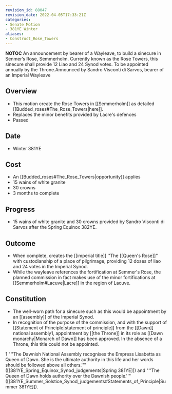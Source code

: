 ```yaml
---
revision_id: 88047
revision_date: 2022-04-05T17:33:21Z
categories:
- Senate Motion
- 381YE Winter
aliases:
- Construct_Rose_Towers
---
```



__NOTOC__
An announcement by bearer of a Wayleave, to build a sinecure in Senmer’s Rose, Semmerholm. Currently known as the Rose Towers, this sinecure shall provide 12 Liao and 24 Synod votes. To be appointed annually by the Throne.Announced by Sandro Visconti di Sarvos, bearer of an Imperial Wayleave
## Overview
* This motion create the Rose Towers in [[Semmerholm]] as detailed [[Budded_roses#The_Rose_Towers|here]]. 
* Replaces the minor benefits provided by Lacre's defences
* Passed

## Date
* Winter 381YE
## Cost
* An [[Budded_roses#The_Rose_Towers|opportunity]] applies
* 15 wains of white granite
* 30 crowns
* 3 months to complete
## Progress
* 15 wains of white granite and 30 crowns provided by Sandro Visconti di Sarvos after the Spring Equinox 382YE.
## Outcome
* When complete, creates the [[imperial title]] ''The [[Queen's Rose]]'' with custodianship of a place of pilgrimage, providing 12 doses of liao and 24 votes in the Imperial Synod.
* While the wayleave references the fortification at Semmer's Rose, the planned commission in fact makes use of the minor fortifications at [[Semmerholm#Lacuve|Lacre]] in the region of Lacuve.

## Constitution
* The well-worn path for a sinecure such as this would be appointment by an [[assembly]] of the Imperial Synod.
* In recognition of the purpose of the commission, and with the support of [[Statement of Principle|statement of principle]] from the [[Dawn]] national assembly1, appointment by [[the Throne]] in its role as [[Dawn monarchy|Monarch of Dawn]] has been approved. In the absence of a Throne, this title could not be appointed.

1 "''The Dawnish National Assembly recognises the Empress Lisabetta as Queen of Dawn. She is the ultimate authority in this life and her words should be followed above all others.''" ([[381YE_Spring_Equinox_Synod_judgements|Spring 381YE]]) and "''The Queen of Dawn holds authority over the Dawnish people.''"([[381YE_Summer_Solstice_Synod_judgements#Statements_of_Principle|Summer 381YE]]).